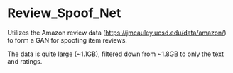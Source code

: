# Review_Spoof_Net

Utilizes the Amazon review data (https://jmcauley.ucsd.edu/data/amazon/) to form a GAN for spoofing item reviews.

The data is quite large (~1.1GB), filtered down from ~1.8GB to only the text and ratings.

